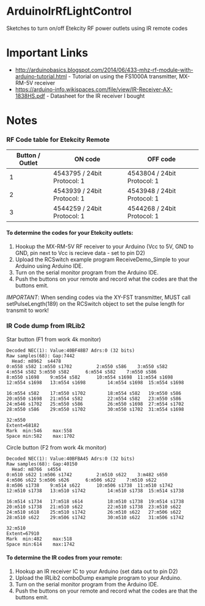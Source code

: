 
# ArduinoIrRfLightControl
Sketches to turn on/off Etekcity RF power outlets using IR remote codes

# Important Links
- http://arduinobasics.blogspot.com/2014/06/433-mhz-rf-module-with-arduino-tutorial.html - Tutorial on using the FS1000A transmitter, MX-RM-5V receiver
- https://arduino-info.wikispaces.com/file/view/IR-Receiver-AX-1838HS.pdf - Datasheet for the IR receiver I bought

# Notes
### RF Code table for Etekcity Remote

| Button / Outlet | ON code                        | OFF code                     |
|-----------------|--------------------------------|------------------------------|
| 1               | 4543795 / 24bit Protocol: 1    | 4543804 / 24bit Protocol: 1  |
| 2               | 4543939 / 24bit Protocol: 1    | 4543948 / 24bit Protocol: 1  |
| 3               | 4544259 / 24bit Protocol: 1    | 4544268 / 24bit Protocol: 1  |

#### To determine the codes for your Etekcity outlets:
1.  Hookup the MX-RM-5V RF receiver to your Arduino (Vcc to 5V, GND to GND, pin next to Vcc is recieve data - set to pin D2)
1.  Upload the RCSwitch example program ReceiveDemo_Simple to your Arduino using Arduino IDE.
1.  Turn on the serial monitor program from the Arduino IDE.
1.  Push the buttons on your remote and record what the codes are that the buttons emit.


*IMPORTANT*: When sending codes via the XY-FST transmitter, MUST call setPulseLength(189) on the RCSwitch object to set the pulse length for transmit to work!


### IR Code dump from IRLib2

Star button (F1 from work 4k monitor)

```
Decoded NEC(1): Value:40BF48B7 Adrs:0 (32 bits) 
Raw samples(68): Gap:7442
  Head: m8962  s4478
0:m558 s582	1:m550 s1702		 2:m550 s586	3:m550 s582		 
4:m554 s582	5:m550 s582		 6:m554 s582	7:m550 s586		 
8:m550 s1698	9:m554 s582		 10:m554 s1698	11:m554 s1698		 
12:m554 s1698	13:m554 s1698		 14:m554 s1698	15:m554 s1698		 

16:m554 s582	17:m550 s1702		 18:m554 s582	19:m550 s586		 
20:m550 s1698	21:m554 s582		 22:m554 s582	23:m550 s586		 
24:m546 s1702	25:m550 s586		 26:m550 s1698	27:m554 s1702		 
28:m550 s586	29:m550 s1702		 30:m550 s1702	31:m554 s1698		 

32:m550
Extent=68182
Mark  min:546	 max:558
Space min:582	 max:1702
```

Circle button (F2 from work 4k monitor)

```
Decoded NEC(1): Value:40BFBA45 Adrs:0 (32 bits) 
Raw samples(68): Gap:40150
  Head: m8766  s4554
0:m510 s622	1:m506 s1742		 2:m510 s622	3:m482 s650		 
4:m506 s622	5:m506 s626		 6:m506 s622	7:m510 s622		 
8:m506 s1738	9:m514 s622		 10:m506 s1738	11:m510 s1742		 
12:m510 s1738	13:m510 s1742		 14:m510 s1738	15:m514 s1738		 

16:m514 s1734	17:m518 s614		 18:m510 s1738	19:m514 s1738		 
20:m510 s1738	21:m510 s622		 22:m510 s1738	23:m510 s622		 
24:m510 s618	25:m510 s1742		 26:m510 s622	27:m506 s622		 
28:m510 s622	29:m506 s1742		 30:m510 s622	31:m506 s1742		 

32:m510
Extent=67910
Mark  min:482	 max:518
Space min:614	 max:1742
```
#### To determine the IR codes from your remote:

1.  Hookup an IR receiver IC to your Arduino (set data out to pin D2)
1.  Upload the IRLib2 comboDump example program to your Arduino.
1.  Turn on the serial monitor program from the Arduino IDE.
1.  Push the buttons on your remote and record what the codes are that the buttons emit.


